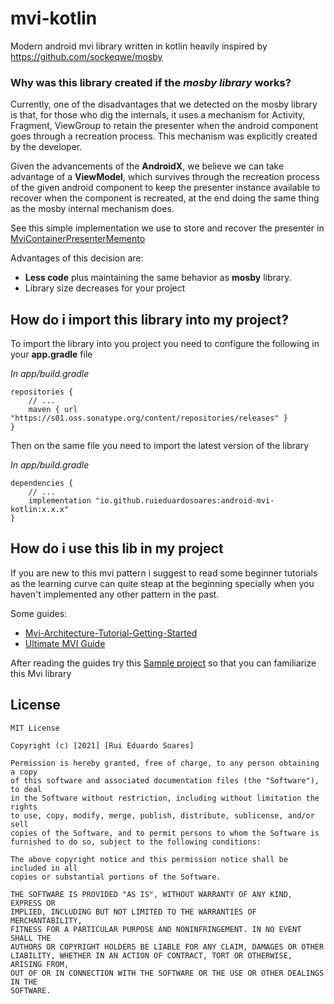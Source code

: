 # mvi-kotlin

Modern android mvi library written in kotlin heavily inspired by https://github.com/sockeqwe/mosby

### Why was this library created if the *mosby* *library* works?
Currently, one of the disadvantages that we detected on the mosby library is that, for those who dig the internals, it uses a mechanism for Activity, Fragment, ViewGroup to retain the
presenter when the android component goes through a recreation process. This mechanism was explicitly created by the developer.

Given the advancements of the **AndroidX**, we believe we can take advantage of a **ViewModel**, which survives through the recreation process of the given android component to keep the presenter instance available to recover when the component is recreated, at the end doing the same thing as the mosby internal mechanism does.

See this simple implementation we use to store and recover the presenter in [MviContainerPresenterMemento](https://github.com/ruieduardosoares/mvi-kotlin/blob/f66a2812b28f4ae56a5ea6672741f25fdfa1c8e0/app/src/main/kotlin/io/github/ruieduardosoares/android/mvi/kotlin/containers/MviContainerPresenterMemento.kt)

Advantages of this decision are:
- **Less code** plus maintaining the same behavior as **mosby** library.
- Library size decreases for your project

## How do i import this library into my project?

To import the library into you project you need to configure the following in your **app.gradle** file

*In app/build.gradle*
```
repositories {
    // ...
    maven { url "https://s01.oss.sonatype.org/content/repositories/releases" }
}
```
Then on the same file you need to import the latest version of the library

*In app/build.gradle*
```
dependencies {
    // ...
    implementation "io.github.ruieduardosoares:android-mvi-kotlin:x.x.x"
}
```

## How do i use this lib in my project

If you are new to this mvi pattern i suggest to read some beginner tutorials as the learning curve can quite steap at the beginning specially when you haven't implemented any other pattern in the past.

Some guides:
- [Mvi-Architecture-Tutorial-Getting-Started](https://www.raywenderlich.com/817602-mvi-architecture-for-android-tutorial-getting-started#toc-anchor-006)
- [Ultimate MVI Guide](https://hannesdorfmann.com/android/mosby3-mvi-1/)

After reading the guides try this [Sample project](https://github.com/ruieduardosoares/mvi-kotlin/tree/docs/explain-how-to-use-lib/mvi-sample) so that you can familiarize this Mvi library

## License
```
MIT License

Copyright (c) [2021] [Rui Eduardo Soares]

Permission is hereby granted, free of charge, to any person obtaining a copy
of this software and associated documentation files (the "Software"), to deal
in the Software without restriction, including without limitation the rights
to use, copy, modify, merge, publish, distribute, sublicense, and/or sell
copies of the Software, and to permit persons to whom the Software is
furnished to do so, subject to the following conditions:

The above copyright notice and this permission notice shall be included in all
copies or substantial portions of the Software.

THE SOFTWARE IS PROVIDED "AS IS", WITHOUT WARRANTY OF ANY KIND, EXPRESS OR
IMPLIED, INCLUDING BUT NOT LIMITED TO THE WARRANTIES OF MERCHANTABILITY,
FITNESS FOR A PARTICULAR PURPOSE AND NONINFRINGEMENT. IN NO EVENT SHALL THE
AUTHORS OR COPYRIGHT HOLDERS BE LIABLE FOR ANY CLAIM, DAMAGES OR OTHER
LIABILITY, WHETHER IN AN ACTION OF CONTRACT, TORT OR OTHERWISE, ARISING FROM,
OUT OF OR IN CONNECTION WITH THE SOFTWARE OR THE USE OR OTHER DEALINGS IN THE
SOFTWARE.
```
